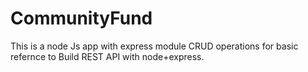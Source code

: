 # CommunityFund

This is a node Js app with express module CRUD operations for basic refernce to Build REST API with node+express.

